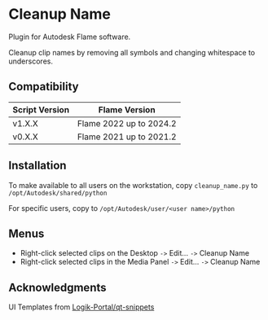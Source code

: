 # Cleanup Name
Plugin for Autodesk Flame software.

Cleanup clip names by removing all symbols and changing whitespace to underscores.

## Compatibility
|Script Version|Flame Version|
|---|---|
|v1.X.X|Flame 2022 up to 2024.2|
|v0.X.X|Flame 2021 up to 2021.2|

## Installation
To make available to all users on the workstation, copy `cleanup_name.py` to `/opt/Autodesk/shared/python`

For specific users, copy to `/opt/Autodesk/user/<user name>/python`

## Menus
 - Right-click selected clips on the Desktop `->` Edit... `->` Cleanup Name
 - Right-click selected clips in the Media Panel `->` Edit... `->` Cleanup Name

## Acknowledgments
UI Templates from [Logik-Portal/qt-snippets](https://github.com/logik-portal/qt_snippets)
